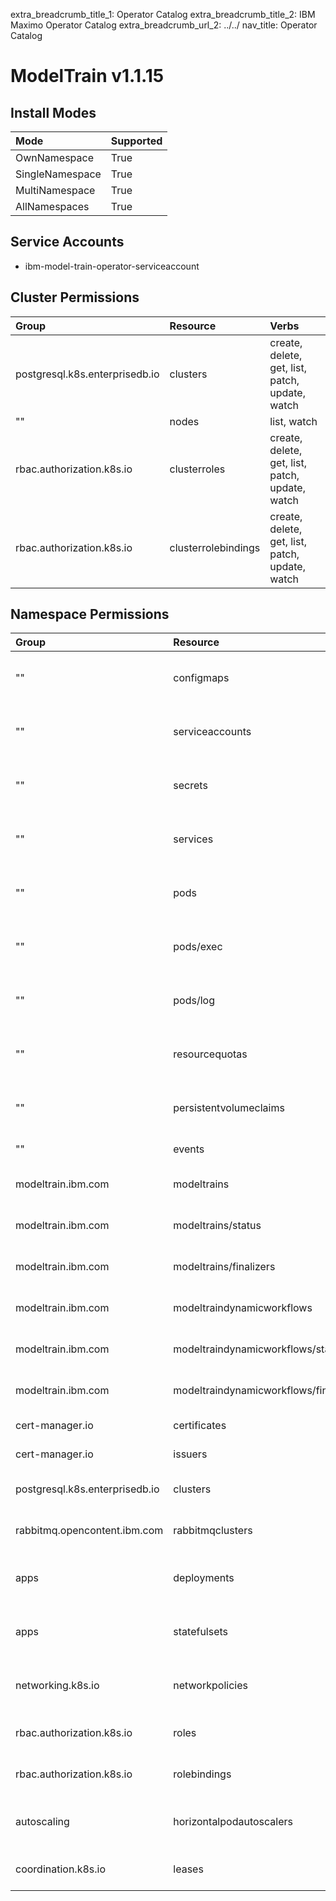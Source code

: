 extra_breadcrumb_title_1: Operator Catalog
extra_breadcrumb_title_2: IBM Maximo Operator Catalog
extra_breadcrumb_url_2: ../../
nav_title: Operator Catalog

ModelTrain v1.1.15
================================================================================

Install Modes
--------------------------------------------------------------------------------
| Mode                 | Supported |
| :------------------- | :-------- |
| OwnNamespace         | True      |
| SingleNamespace      | True      |
| MultiNamespace       | True      |
| AllNamespaces        | True      |

Service Accounts
--------------------------------------------------------------------------------
- ibm-model-train-operator-serviceaccount

Cluster Permissions
--------------------------------------------------------------------------------
| Group                                    | Resource                                 | Verbs                                                                            |
| :--------------------------------------- | :--------------------------------------- | :------------------------------------------------------------------------------- |
| postgresql.k8s.enterprisedb.io           | clusters                                 | create, delete, get, list, patch, update, watch                                  |
| ""                                       | nodes                                    | list, watch                                                                      |
| rbac.authorization.k8s.io                | clusterroles                             | create, delete, get, list, patch, update, watch                                  |
| rbac.authorization.k8s.io                | clusterrolebindings                      | create, delete, get, list, patch, update, watch                                  |

Namespace Permissions
--------------------------------------------------------------------------------
| Group                                    | Resource                                 | Verbs                                                                            |
| :--------------------------------------- | :--------------------------------------- | :------------------------------------------------------------------------------- |
| ""                                       | configmaps                               | create, delete, deletecollection, get, list, patch, update, watch                |
| ""                                       | serviceaccounts                          | create, delete, deletecollection, get, list, patch, update, watch                |
| ""                                       | secrets                                  | create, delete, deletecollection, get, list, patch, update, watch                |
| ""                                       | services                                 | create, delete, deletecollection, get, list, patch, update, watch                |
| ""                                       | pods                                     | create, delete, deletecollection, get, list, patch, update, watch                |
| ""                                       | pods/exec                                | create, delete, deletecollection, get, list, patch, update, watch                |
| ""                                       | pods/log                                 | create, delete, deletecollection, get, list, patch, update, watch                |
| ""                                       | resourcequotas                           | create, delete, deletecollection, get, list, patch, update, watch                |
| ""                                       | persistentvolumeclaims                   | create, delete, deletecollection, get, list, patch, update, watch                |
| ""                                       | events                                   | create, list, patch                                                              |
| modeltrain.ibm.com                       | modeltrains                              | create, delete, get, list, patch, update, watch                                  |
| modeltrain.ibm.com                       | modeltrains/status                       | create, delete, get, list, patch, update, watch                                  |
| modeltrain.ibm.com                       | modeltrains/finalizers                   | create, delete, get, list, patch, update, watch                                  |
| modeltrain.ibm.com                       | modeltraindynamicworkflows               | create, delete, get, list, patch, update, watch                                  |
| modeltrain.ibm.com                       | modeltraindynamicworkflows/status        | create, delete, get, list, patch, update, watch                                  |
| modeltrain.ibm.com                       | modeltraindynamicworkflows/finalizers    | create, delete, get, list, patch, update, watch                                  |
| cert-manager.io                          | certificates                             | create, get, list, patch, watch                                                  |
| cert-manager.io                          | issuers                                  | create, get, list, patch, watch                                                  |
| postgresql.k8s.enterprisedb.io           | clusters                                 | create, delete, get, list, patch, update, watch                                  |
| rabbitmq.opencontent.ibm.com             | rabbitmqclusters                         | create, delete, get, list, patch, update, watch                                  |
| apps                                     | deployments                              | create, delete, deletecollection, get, list, patch, update, watch                |
| apps                                     | statefulsets                             | create, delete, deletecollection, get, list, patch, update, watch                |
| networking.k8s.io                        | networkpolicies                          | create, delete, deletecollection, get, list, patch, update, watch                |
| rbac.authorization.k8s.io                | roles                                    | create, delete, get, list, patch, update, watch                                  |
| rbac.authorization.k8s.io                | rolebindings                             | create, delete, get, list, patch, update, watch                                  |
| autoscaling                              | horizontalpodautoscalers                 | create, delete, deletecollection, get, list, patch, update, watch                |
| coordination.k8s.io                      | leases                                   | create, delete, get, list, patch, update, watch                                  |
